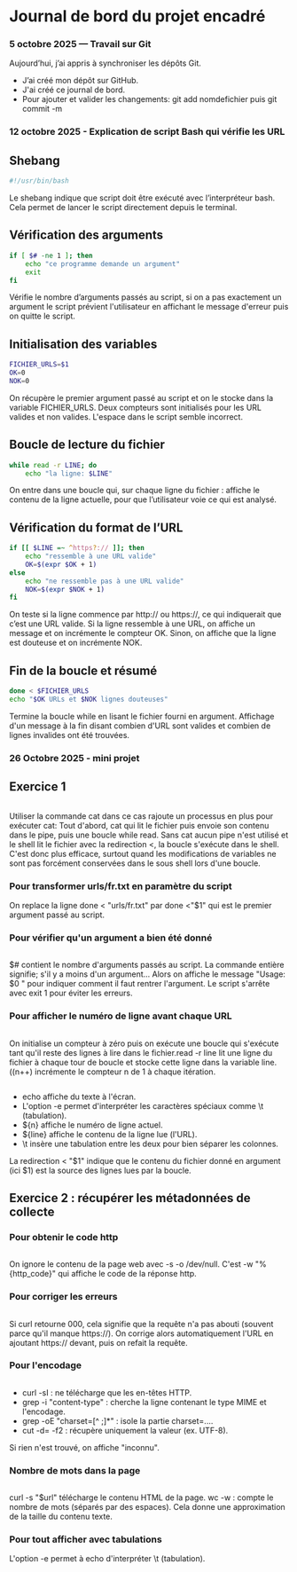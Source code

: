 # Journal de bord du projet encadré

### 5 octobre 2025 — Travail sur Git
Aujourd’hui, j’ai appris à synchroniser les dépôts Git.
- J’ai créé mon dépôt sur GitHub.
- J'ai créé ce journal de bord. 
- Pour ajouter et valider les changements: git add nomdefichier puis git commit -m 

### 12 octobre 2025 - Explication de script Bash qui vérifie les URL

## Shebang

```bash
#!/usr/bin/bash
```

Le shebang indique que script doit être exécuté avec l’interpréteur bash. Cela permet de lancer le script directement depuis le terminal.

## Vérification des arguments

```bash
if [ $# -ne 1 ]; then
    echo "ce programme demande un argument"
    exit
fi
```

Vérifie le nombre d’arguments passés au script, si on a pas exactement un argument le script prévient l'utilisateur en affichant le message d'erreur puis on quitte le script.

## Initialisation des variables

```bash
FICHIER_URLS=$1
OK=0
NOK=0
```

On récupère le premier argument passé au script et on le stocke dans la variable FICHIER_URLS. Deux compteurs sont initialisés pour les URL valides et non valides. L'espace dans le script semble incorrect.

## Boucle de lecture du fichier

```bash
while read -r LINE; do
    echo "la ligne: $LINE"
```

On entre dans une boucle qui, sur chaque ligne du fichier : affiche le contenu de la ligne actuelle, pour que l’utilisateur voie ce qui est analysé.

## Vérification du format de l’URL

```bash
if [[ $LINE =~ ^https?:// ]]; then
    echo "ressemble à une URL valide"
    OK=$(expr $OK + 1)
else
    echo "ne ressemble pas à une URL valide"
    NOK=$(expr $NOK + 1)
fi
```

On teste si la ligne commence par http:// ou https://, ce qui indiquerait que c’est une URL valide. Si la ligne ressemble à une URL, on affiche un message et on incrémente le compteur OK. Sinon, on affiche que la ligne est douteuse et on incrémente NOK.

## Fin de la boucle et résumé

```bash
done < $FICHIER_URLS
echo "$OK URLs et $NOK lignes douteuses"
```

Termine la boucle while en lisant le fichier fourni en argument. Affichage d'un message à la fin disant combien d'URL sont valides et combien de lignes invalides ont été trouvées.


### 26 Octobre 2025 - mini projet 

## Exercice 1 

```bash

```

Utiliser la commande cat dans ce cas rajoute un processus en plus pour exécuter cat:
Tout d'abord, cat qui lit le fichier puis envoie son contenu dans le pipe, puis une boucle while read. Sans cat aucun pipe n'est utilisé et le shell lit le fichier avec la redirection <, la boucle s'exécute dans le shell. C'est donc plus efficace, surtout quand les modifications de variables ne sont pas forcément conservées dans le sous shell lors d'une boucle.

### Pour transformer urls/fr.txt en paramètre du script

On replace la ligne done < "urls/fr.txt" par done <"$1" qui est le premier argument passé au script. 

### Pour vérifier qu'un argument a bien été donné

```bash

```

$# contient le nombre d'arguments passés au script. La commande entière signifie; s'il y a moins d'un argument...
Alors on affiche le message "Usage: $0 <fichier>" pour indiquer comment il faut rentrer l'argument. Le script s'arrête avec exit 1 pour éviter les erreurs.   

### Pour afficher le numéro de ligne avant chaque URL

```bash

```

On initialise un compteur à zéro puis on exécute une boucle qui s'exécute tant qu'il reste des lignes à lire dans le fichier.read -r line lit une ligne du fichier à chaque tour de boucle et stocke cette ligne dans la variable line. ((n++) incrémente le compteur n de 1 à chaque itération. 

```bash

```

- echo affiche du texte à l'écran.
- L'option -e permet d'interpréter les caractères spéciaux comme \t (tabulation).
- ${n} affiche le numéro de ligne actuel.
- ${line} affiche le contenu de la ligne lue (l'URL).
- \t insère une tabulation entre les deux pour bien séparer les colonnes.

La redirection < "$1" indique que le contenu du fichier donné en argument (ici $1) est la source des lignes lues par la boucle.

## Exercice 2 : récupérer les métadonnées de collecte

### Pour obtenir le code http

```bash

```

On ignore le contenu de la page web avec -s -o /dev/null. C'est -w "%{http_code}" qui affiche le code de la réponse http. 

### Pour corriger les erreurs

```bash

```

Si curl retourne 000, cela signifie que la requête n'a pas abouti (souvent parce qu'il manque https://). On corrige alors automatiquement l'URL en ajoutant https:// devant, puis on refait la requête.

### Pour l'encodage

```bash

```

- curl -sI : ne télécharge que les en-têtes HTTP.
- grep -i "content-type" : cherche la ligne contenant le type MIME et l'encodage.
- grep -oE "charset=[^ ;]*" : isole la partie charset=....
- cut -d= -f2 : récupère uniquement la valeur (ex. UTF-8).

Si rien n'est trouvé, on affiche "inconnu". 

### Nombre de mots dans la page

```bash

```

curl -s "$url" télécharge le contenu HTML de la page. wc -w : compte le nombre de mots (séparés par des espaces). Cela donne une approximation de la taille du contenu texte.

### Pour tout afficher avec tabulations

L'option -e permet à echo d'interpréter \t (tabulation).